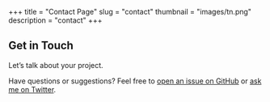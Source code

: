 +++
title = "Contact Page"
slug = "contact"
thumbnail = "images/tn.png"
description = "contact"
+++

## Get in Touch

Let’s talk about your project.

Have questions or suggestions? Feel free to [open an issue on GitHub](https://github.com/naro143/hugo-coder-portfolio/issues/new) or [ask me on Twitter](https://twitter.com/naro143).